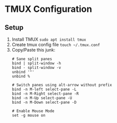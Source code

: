 # TMUX Configuration

## Setup

1. Install TMUX
    `sudo apt install tmux`
2. Create tmux config file
    `touch ~/.tmux.conf`
3. Copy/Paste this junk:
    ```
    # Sane split panes
    bind | split-window -h
    bind - split-window -v
    unbind '"'
    unbind %

    # Switch panes using alt-arrow without prefix
    bind -n M-left select-pane -L
    bind -n M-Right select-pane -R
    bind -n M-Up select-pane -U
    bind -n M-Down select-pane -D
    
    # Enable Mouse Mode
    set -g mouse on
    ```
